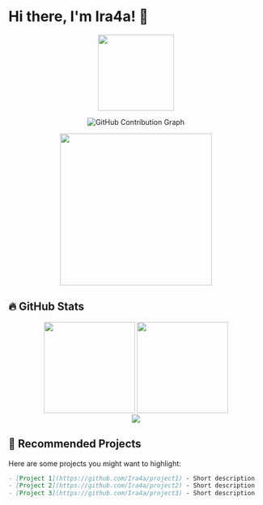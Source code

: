 # Hi there, I'm Ira4a! 👋

<div align="center">
  <img src="https://media.giphy.com/media/v1.Y2lkPTc5MGI3NjExcGJxZ3F3bDZ2a2F0Y3VpZ2x4eW1qY2R6eGx4b2VtZ3B5cGJ1dXJ4ZyZlcD12MV9pbnRlcm5hbF9naWZfYnlfaWQmY3Q9Zw/3o7aD2d7hy9ktXNDP2/giphy.gif" width="150"/>
  
  ![GitHub Contribution Graph](https://github-readme-activity-graph.vercel.app/graph?username=Ira4a&theme=react-dark&bg_color=0d1117&hide_border=true&area=true&area_color=1da1f2)
  
  <img src="https://media.giphy.com/media/v1.Y2lkPTc5MGI3NjExdW5tZ3V1d2JwY2h1d3J6dWJ5Z2F5bWJ6dGx1bWx6eGJtZ2N6dGJtZyZlcD12MV9pbnRlcm5hbF9naWZfYnlfaWQmY3Q9Zw/3o7bu3XilJ6nWJoEMM/giphy.gif" width="300"/>
</div>

## 🔥 GitHub Stats

<div align="center">
  <img height="180em" src="https://github-readme-stats.vercel.app/api?username=Ira4a&show_icons=true&theme=react&bg_color=0d1117&hide_border=true&icon_color=1da1f2&title_color=1da1f2" />
  <img height="180em" src="https://github-readme-stats.vercel.app/api/top-langs/?username=Ira4a&layout=compact&theme=react&bg_color=0d1117&hide_border=true&title_color=1da1f2" />
</div>

<div align="center">
  <img src="https://streak-stats.demolab.com?user=Ira4a&theme=react&background=0d1117&border=1da1f2&stroke=1da1f2&ring=1da1f2&fire=1da1f2&currStreakNum=ffffff&sideNums=ffffff&currStreakLabel=ffffff&sideLabels=ffffff&dates=ffffff" />
</div>

## 🚀 Recommended Projects

Here are some projects you might want to highlight:

```markdown
- [Project 1](https://github.com/Ira4a/project1) - Short description
- [Project 2](https://github.com/Ira4a/project2) - Short description
- [Project 3](https://github.com/Ira4a/project3) - Short description
